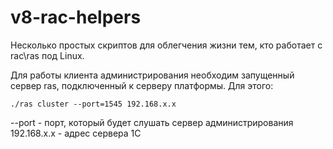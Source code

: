# v8-rac-helpers

Несколько простых скриптов для облегчения жизни тем, кто работает с rac\ras под Linux.

Для работы клиента администрирования необходим запущенный сервер ras, подключенный к серверу платформы.
Для этого:

```
./ras cluster --port=1545 192.168.x.x
```

--port - порт, который будет слушать сервер администрирования
192.168.x.x - адрес сервера 1С